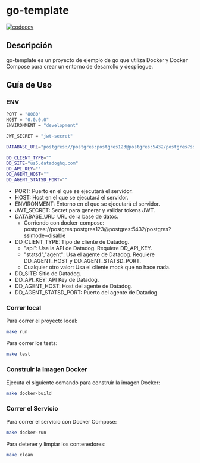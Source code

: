 # go-template

[![codecov](https://codecov.io/gh/Ingenieria-de-Software-2-Gupo-14/user-api/graph/badge.svg?token=E1LZ14J5QR)](https://codecov.io/gh/Ingenieria-de-Software-2-Gupo-14/user-api)

## Descripción

go-template es un proyecto de ejemplo de go que utiliza Docker y Docker Compose para crear un entorno de desarrollo y despliegue.


## Guía de Uso

### ENV

```bash
PORT = "8080"
HOST = "0.0.0.0"
ENVIRONMENT = "development"

JWT_SECRET = "jwt-secret"

DATABASE_URL="postgres://postgres:postgres123@postgres:5432/postgres?sslmode=disable"

DD_CLIENT_TYPE=""
DD_SITE="us5.datadoghq.com"
DD_API_KEY=""
DD_AGENT_HOST=""
DD_AGENT_STATSD_PORT=""
```

- PORT: Puerto en el que se ejecutará el servidor.
- HOST: Host en el que se ejecutará el servidor.
- ENVIRONMENT: Entorno en el que se ejecutará el servidor.
- JWT_SECRET: Secret para generar y validar tokens JWT.
- DATABASE_URL: URL de la base de datos.
  - Corriendo con docker-compose: postgres://postgres:postgres123@postgres:5432/postgres?sslmode=disable
- DD_CLIENT_TYPE: Tipo de cliente de Datadog.
  - "api": Usa la API de Datadog. Requiere DD_API_KEY.
  - "statsd","agent": Usa el agente de Datadog. Requiere DD_AGENT_HOST y DD_AGENT_STATSD_PORT.
  - Cualquier otro valor: Usa el cliente mock que no hace nada.
- DD_SITE: Sitio de Datadog.
- DD_API_KEY: API Key de Datadog.
- DD_AGENT_HOST: Host del agente de Datadog.
- DD_AGENT_STATSD_PORT: Puerto del agente de Datadog.

### Correr local

Para correr el proyecto local:
```bash
make run
```

Para correr los tests:
```bash
make test
```

### Construir la Imagen Docker
Ejecuta el siguiente comando para construir la imagen Docker:
```bash
make docker-build
```

### Correr el Servicio
Para correr el servicio con Docker Compose:
```bash
make docker-run
```

Para detener y limpiar los contenedores:
```bash
make clean
```
